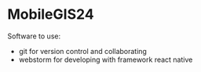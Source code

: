 # MobileGIS24

Software to use:
- git for version control and collaborating
- webstorm for developing with framework react native